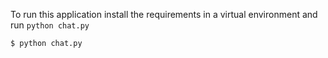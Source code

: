 To run this application install the requirements in a virtual environment and  run `python chat.py` 

    $ python chat.py
